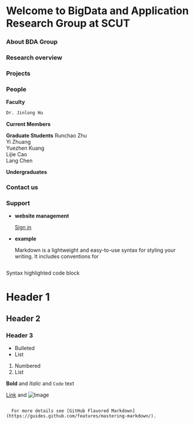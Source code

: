
# Welcome to BigData and Application Research Group at SCUT


### About BDA Group

### Research overview

### Projects

### People
**Faculty**

```markdown
Dr. Jinlong Hu
```


**Current Members**

**Graduate Students**
Runchao Zhu
<br> 
Yi Zhuang
<br> 
Yuezhen Kuang
<br> 
Lijie Cao
<br> 
Lang Chen

**Undergraduates**

### Contact us


### Support 
- **website management**

  [Sign in](https://github.com/largeapp/largeapp.github.io/edit/master/index.md)

- **example**

  Markdown is a lightweight and easy-to-use syntax for styling your writing. It includes conventions for

  ```markdown
Syntax highlighted code block

# Header 1
## Header 2
### Header 3

- Bulleted
- List

1. Numbered
2. List

**Bold** and _Italic_ and `Code` text

[Link](url) and ![Image](src)
```

  For more details see [GitHub Flavored Markdown](https://guides.github.com/features/mastering-markdown/).
